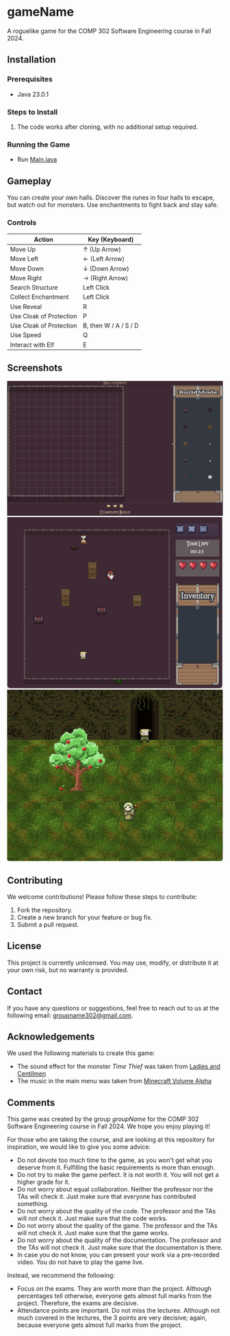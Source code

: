 # gameName

A roguelike game for the COMP 302 Software Engineering course in Fall 2024.

## Installation

### Prerequisites
- Java 23.0.1

### Steps to Install
1. The code works after cloning, with no additional setup required.

### Running the Game
- Run [Main.java](src/domain/main/Main.java)

## Gameplay
You can create your own halls. Discover the runes in four halls to escape, but watch out for monsters. Use enchantments to fight back and stay safe.

### Controls

 Action         | Key (Keyboard) |
|----------------|----------------|
| Move Up        | ↑ (Up Arrow)   |
| Move Left      | ← (Left Arrow) |
| Move Down      | ↓ (Down Arrow) |
| Move Right     | → (Right Arrow)|
| Search Structure     | Left Click |
| Collect Enchantment | Left Click |
| Use Reveal | R |
| Use Cloak of Protection | P |
| Use Cloak of Protection | B, then W / A / S / D |
| Use Speed | Q |
| Interact with Elf | E |


## Screenshots

![Build Mode Screen Shot](reports/screenshots/buildMode.png)
![Play Mode Screen Shot](reports/screenshots/playMode.png)
![Outside Screen Shot](reports/screenshots/outside.png)

## Contributing

We welcome contributions! Please follow these steps to contribute:
1. Fork the repository.
2. Create a new branch for your feature or bug fix.
3. Submit a pull request.

## License
This project is currently unlicensed. You may use, modify, or distribute it at your own risk, but no warranty is provided.

## Contact

If you have any questions or suggestions, feel free to reach out to us at the following email:
groupname302@gmail.com.

## Acknowledgements

We used the following materials to create this game:
- The sound effect for the monster *Time Thief* was taken from [Ladies and Centilmen](https://www.youtube.com/watch?v=40Ka2G6qYMY)
- The music in the main menu was taken from [Minecraft Volume Alpha](https://www.youtube.com/watch?v=qq-RGFyaq0U&list=PL3817D41C7D841E23&index=16)

## Comments

This game was created by the group *groupName* for the COMP 302 Software Engineering course in Fall 2024. We hope you enjoy playing it!

For those who are taking the course, and are looking at this repository for inspiration, we would like to give you some advice:
- Do not devote too much time to the game, as you won't get what you deserve from it. Fulfilling the basic requirements is more than enough.
- Do not try to make the game perfect. It is not worth it. You will not get a higher grade for it.
- Do not worry about equal collaboration. Neither the professor nor the TAs will check it. Just make sure that everyone has contributed something.
- Do not worry about the quality of the code. The professor and the TAs will not check it. Just make sure that the code works.
- Do not worry about the quality of the game. The professor and the TAs will not check it. Just make sure that the game works.
- Do not worry about the quality of the documentation. The professor and the TAs will not check it. Just make sure that the documentation is there.
- In case you do not know, you can present your work via a pre-recorded video. You do not have to play the game live.

Instead, we recommend the following:
- Focus on the exams. They are worth more than the project. Although percentages tell otherwise, everyone gets almost full marks from the project. Therefore, the exams are decisive.
- Attendance points are important. Do not miss the lectures. Although not much covered in the lectures, the 3 points are very decisive; again, because everyone gets almost full marks from the project.